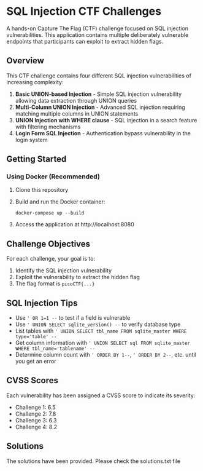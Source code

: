 # SQL Injection CTF Challenges

A hands-on Capture The Flag (CTF) challenge focused on SQL injection vulnerabilities. This application contains multiple deliberately vulnerable endpoints that participants can exploit to extract hidden flags.

## Overview

This CTF challenge contains four different SQL injection vulnerabilities of increasing complexity:

1.  **Basic UNION-based Injection** - Simple SQL injection vulnerability allowing data extraction through UNION queries
2.  **Multi-Column UNION Injection** - Advanced SQL injection requiring matching multiple columns in UNION statements
3.  **UNION Injection with WHERE clause** - SQL injection in a search feature with filtering mechanisms
4.  **Login Form SQL Injection** - Authentication bypass vulnerability in the login system

## Getting Started

### Using Docker (Recommended)

1.  Clone this repository
2.  Build and run the Docker container:

    ```
    docker-compose up --build
    ```
3.  Access the application at http://localhost:8080


## Challenge Objectives

For each challenge, your goal is to:

1.  Identify the SQL injection vulnerability
2.  Exploit the vulnerability to extract the hidden flag
3.  The flag format is `picoCTF{...}`

## SQL Injection Tips

*   Use `' OR 1=1 --` to test if a field is vulnerable
*   Use `' UNION SELECT sqlite_version() --` to verify database type
*   List tables with `' UNION SELECT tbl_name FROM sqlite_master WHERE type='table' --`
*   Get column information with `' UNION SELECT sql FROM sqlite_master WHERE tbl_name='tablename' --`
*   Determine column count with `' ORDER BY 1--`, `' ORDER BY 2--`, etc. until you get an error

## CVSS Scores

Each vulnerability has been assigned a CVSS score to indicate its severity:

*   Challenge 1: 6.5
*   Challenge 2: 7.8
*   Challenge 3: 6.3
*   Challenge 4: 8.2

## Solutions
The solutions have been provided. Please check the solutions.txt file
